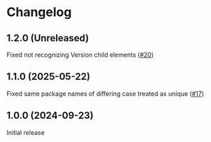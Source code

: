 # Changelog

## 1.2.0 (Unreleased)

Fixed not recognizing Version child elements ([#20](https://github.com/tetsuo13/CentralPackageManagementMigrator/issues/20))

## 1.1.0 (2025-05-22)

Fixed same package names of differing case treated as unique ([#17](https://github.com/tetsuo13/CentralPackageManagementMigrator/issues/15))

## 1.0.0 (2024-09-23)

Initial release

